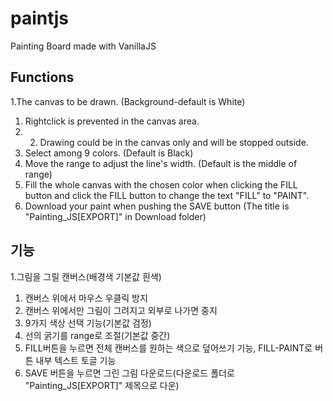 # paintjs
Painting Board made with VanillaJS

## Functions
1.The canvas to be drawn. (Background-default is White)
  1. Rightclick is prevented in the canvas area.
  2. 2. Drawing could be in the canvas only and will be stopped outside.
2. Select among 9 colors. (Default is Black)
3. Move the range to adjust the line's width. (Default is the middle of range)
4. Fill the whole canvas with the chosen color when clicking the FILL button and click the FILL button to change the text "FILL" to "PAINT".
5. Download your paint when pushing the SAVE button (The title is "Painting_JS[EXPORT]" in Download folder)

## 기능
1.그림을 그릴 캔버스(배경색 기본값 흰색)
  1. 캔버스 위에서 마우스 우클릭 방지
  2. 캔버스 위에서만 그림이 그려지고 외부로 나가면 중지
2. 9가지 색상 선택 기능(기본값 검정)
3. 선의 굵기를 range로 조절(기본값 중간)
4. FILL버튼을 누르면 전체 캔버스를 원하는 색으로 덮어쓰기 기능, FILL-PAINT로 버튼 내부 텍스트 토글 기능
5. SAVE 버튼을 누르면 그린 그림 다운로드(다운로드 폴더로 "Painting_JS[EXPORT]" 제목으로 다운)
